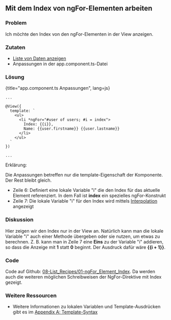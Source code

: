 ## Mit dem Index von ngFor-Elementen arbeiten

### Problem

Ich möchte den Index von den ngFor-Elementen in der View anzeigen.

### Zutaten
* [Liste von Daten anzeigen](#c03-data-list)
* Anpassungen in der app.component.ts-Datei

### Lösung

{title="app.component.ts Anpassungen", lang=js}
```
...

@View({
  template: `
    <ul>
      <li *ngFor="#user of users; #i = index">
        Index: {{i}},
        Name: {{user.firstname}} {{user.lastname}}
      </li>
    </ul>
  `
})

...
```

Erklärung:

Die Anpassungen betreffen nur die template-Eigenschaft der Komponente. Der Rest bleibt gleich.

* Zeile 6: Definiert eine lokale Variable "i" die den Index für das aktuelle Element referenziert. In dem Fall ist __index__ ein spezielles ngFor-Konstrukt
* Zeile 7: Die lokale Variable "i" für den Index wird mittels [Interpolation](#gl-interpolation) angezeigt

### Diskussion

Hier zeigen wir den Index nur in der View an. Natürlich kann man die lokale Variable "i" auch einer Methode übergeben oder sie nutzen, um etwas zu berechnen. Z. B. kann man in Zeile 7 eine __Eins__ zu der Variable "i" addieren, so dass die Anzeige mit __1__ statt __0__ beginnt. Der Ausdruck dafür wäre __{{i + 1}}__.

### Code

Code auf Github: [08-List\_Recipes/01-ngFor\_Element\_Index](https://github.com/jsperts/angular2_kochbuch_code/tree/master/08-List_Recipes/01-ngFor_Element_Index).
Da werden auch die weiteren möglichen Schreibweisen der NgFor-Direktive mit Index gezeigt.

### Weitere Ressourcen

* Weitere Informationen zu lokalen Variablen und Template-Ausdrücken gibt es im [Appendix A: Template-Syntax](#appendix-a)

